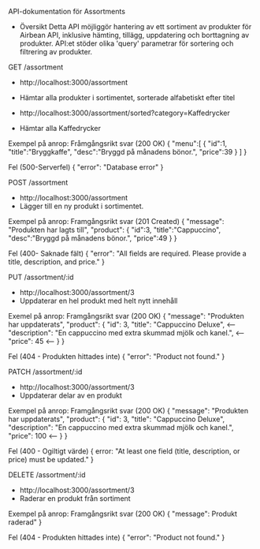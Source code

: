 API-dokumentation för Assortments

- Översikt
Detta API möjliggör hantering av ett sortiment av produkter för Airbean API, inklusive hämting, tillägg, uppdatering och borttagning av produkter. API:et stöder olika 'query' parametrar för sortering och filtrering av produkter. 


GET /assortment
- http://localhost:3000/assortment
- Hämtar alla produkter i sortimentet, sorterade alfabetiskt efter titel

- http://localhost:3000/assortment/sorted?category=Kaffedrycker
- Hämtar alla Kaffedrycker

Exempel på anrop:
Fråmgångsrikt svar (200 OK)
{
    "menu":[
      {
        "id":1,
        "title":"Bryggkaffe",
        "desc":"Bryggd på månadens bönor.",
        "price":39
      }
    ]
}

Fel (500-Serverfel)
{
    "error": "Database error"
}


POST /assortment
- http://localhost:3000/assortment
- Lägger till en ny produkt i sortimentet.

Exempel på anrop:
Framgångsrikt svar (201 Created)
{
  "message": "Produkten har lagts till",
  "product": {
    "id":3,
        "title":"Cappuccino",
        "desc":"Bryggd på månadens bönor.",
        "price":49
  }
}

Fel (400- Saknade fält)
{
  "error": "All fields are required. Please provide a title, description, and price."
}


PUT /assortment/:id
- http://localhost:3000/assortment/3
- Uppdaterar en hel produkt med helt nytt innehåll

Exemel på anrop:
Framgångsrikt svar (200 OK)
{
  "message": "Produkten har uppdaterats",
  "product": {
    "id": 3,
    "title": "Cappuccino Deluxe",                                       <--
    "description": "En cappuccino med extra skummad mjölk och kanel.",  <--
    "price": 45                                                         <--
  }
}

Fel (404 - Produkten hittades inte)
{
  "error": "Product not found."
}


PATCH /assortment/:id
- http://localhost:3000/assortment/3
- Uppdaterar delar av en produkt

Exempel på anrop:
Framgångsrikt svar (200 OK)
{
  "message": "Produkten har uppdaterats",
  "product": {
    "id": 3,
    "title": "Cappuccino Deluxe",
    "description": "En cappuccino med extra skummad mjölk och kanel.",
    "price": 100                                                  <--
  }
}

Fel (400 - Ogiltigt värde)
{
    error: "At least one field (title, description, or price) must be updated."
}


DELETE /assortment/:id
- http://localhost:3000/assortment/3
- Raderar en produkt från sortiment

Exempel på anrop:
Framgångsrikt svar (200 OK)
{
    "message": Produkt raderad"
}

Fel (404 - Produkten hittades inte)
{
    "error": "Product not found."
}



